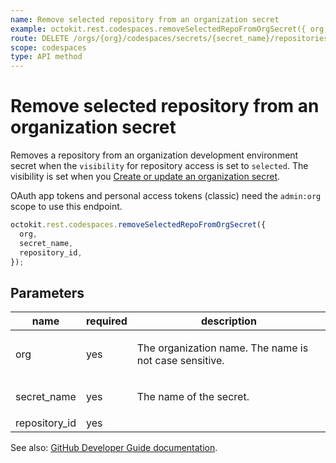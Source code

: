 ```yaml
---
name: Remove selected repository from an organization secret
example: octokit.rest.codespaces.removeSelectedRepoFromOrgSecret({ org, secret_name, repository_id })
route: DELETE /orgs/{org}/codespaces/secrets/{secret_name}/repositories/{repository_id}
scope: codespaces
type: API method
---
```


# Remove selected repository from an organization secret

Removes a repository from an organization development environment secret when the `visibility`
for repository access is set to `selected`. The visibility is set when you [Create
or update an organization secret](https://docs.github.com/rest/codespaces/organization-secrets#create-or-update-an-organization-secret).

OAuth app tokens and personal access tokens (classic) need the `admin:org` scope to use this endpoint.

```js
octokit.rest.codespaces.removeSelectedRepoFromOrgSecret({
  org,
  secret_name,
  repository_id,
});
```

## Parameters

<table>
  <thead>
    <tr>
      <th>name</th>
      <th>required</th>
      <th>description</th>
    </tr>
  </thead>
  <tbody>
    <tr><td>org</td><td>yes</td><td>

The organization name. The name is not case sensitive.

</td></tr>
<tr><td>secret_name</td><td>yes</td><td>

The name of the secret.

</td></tr>
<tr><td>repository_id</td><td>yes</td><td>

</td></tr>
  </tbody>
</table>

See also: [GitHub Developer Guide documentation](https://docs.github.com/rest/codespaces/organization-secrets#remove-selected-repository-from-an-organization-secret).
